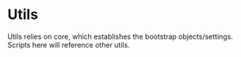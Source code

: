 # Utils

Utils relies on core, which establishes the bootstrap objects/settings.  Scripts here will reference other utils.
